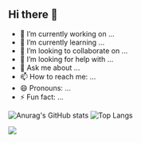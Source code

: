 ## Hi there 👋

- 🔭 I’m currently working on ...
- 🌱 I’m currently learning ...
- 👯 I’m looking to collaborate on ...
- 🤔 I’m looking for help with ...
- 💬 Ask me about ...
- 📫 How to reach me: ...
- 😄 Pronouns: ...
- ⚡ Fun fact: ...

![Anurag's GitHub stats](https://github-readme-stats.vercel.app/api?username=Arthur-Kroth&show_icons=true&theme=transparent)
![Top Langs](https://github-readme-stats.vercel.app/api/top-langs/?username=Arthur-Kroth&hide_progress=true)

<picture>
  <source
    srcset="https://github-readme-stats.vercel.app/api?username=Arthur-Kroth&show_icons=true&theme=transparent"
    media="(prefers-color-scheme: dark)"
  />
  <source
    srcset="https://github-readme-stats.vercel.app/api?username=Arthur-Kroth&show_icons=true"
    media="(prefers-color-scheme: light), (prefers-color-scheme: no-preference)"
  />
  <img src="https://github-readme-stats.vercel.app/api?username=Arthur-Kroth&show_icons=true" />
</picture>
